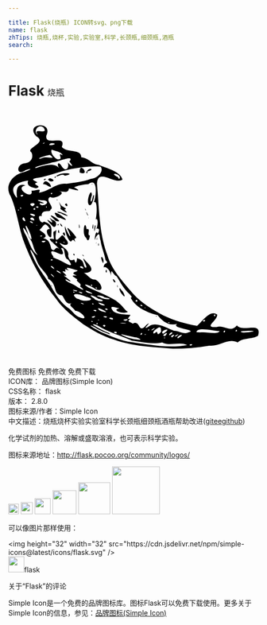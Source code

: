 ```yaml
---

title: Flask(烧瓶) ICON转svg、png下载
name: flask
zhTips: 烧瓶,烧杯,实验,实验室,科学,长颈瓶,细颈瓶,酒瓶
search: 

---
```


# Flask  <small style="font-size: 60%;font-weight: 100">烧瓶</small>

<div id="svg" class="svg-wrap">
<svg role="img" viewBox="0 0 24 24" xmlns="http://www.w3.org/2000/svg"><title>Flask icon</title><path d="M7.172 20.655c-.914-.72-1.89-1.41-2.556-2.38-1.402-1.712-2.482-3.694-3.22-5.777C.95 11.143.796 9.69.222 8.388-.38 7.444.325 6.41 1.36 6.109c.46-.088 1.272-.523.293-.212-.878.644-.963-.585-.063-.662.615-.082.84-.585.63-1.037-.659-.43 1.6-.903.463-1.544C1.501 1.376 4.34 1.13 3.64 2.58c-.167 1.115 1.984-.204 1.485 1.083.507.619 1.9.141 1.865 1.009.74.05.993.672 1.687.72.72.325 2.023.58 2.267 1.391-.713.565-2.365-1.166-2.444.397.215 2.31.16 4.689 1.005 6.888.4 1.332 1.369 2.38 2.244 3.418.837 1.016 1.971 1.73 3.127 2.333 1.014.478 2.107.795 3.213.994.448-.343 1.24-1.617 1.938-1.08.033.604-1.388 1.263-.067 1.196.776-.234 1.314.6 1.953-.152.588.697 2.446-.446 2.027.98-.566.364-1.392.144-1.959.646-.935-.467-1.68.418-2.715.306-1.15.206-2.319.29-3.484.291-1.912-.151-3.865-.215-5.684-.88-1.025-.298-2.024-.882-2.925-1.465zm1.615.7c1 .432 1.979.888 3.075 1.026 1.74.241 3.537.614 5.283.274-.79-.357-1.608.14-2.395-.255-.944.203-1.957-.052-2.917-.177-1.092-.486-2.27-.82-3.292-1.452-1.277-.466.66.598 1.006.685.798.453-.878-.233-1.115-.421-.668-.375-.754-.297-.066.084.139.081.276.166.42.235zm-1.904-1.346c.97.359-.004-.682-.449-.622-.197-.341-.752-.557-.36-.74-.705.244-.738-.93-1.07-.763-.745-.235-.29-1.069-1.177-1.58-.081-.54-.882-1.008-1.138-1.822-.113-.416-.905-1.613-.418-.5.414 1.072 1.143 1.99 1.75 2.907.47.873 1.027 1.786 1.885 2.33.29.278.568.703.977.79zM4.09 16.942c.033-.146.177.317 0 0zm3.954 3.497c.215-.096-.309-.12 0 0zm.526.192c-.054-.265-.24.148 0 0zm.66.275c.313-.299-.484-.188 0 0zm1.128.63c.191-.282-.61-.107 0 0zM8.19 20.023c.487-.315-.63-.004 0 0zm.494.246c-.014-.166-.176.075 0 0zm2.47 1.542c.398.25 2.32.55 1.116.103-.201.042-2.231-.574-1.116-.103zm-3.921-3.054c-.039-.167-.616-.185 0 0zm1.15.67c.3-.209-.621-.16 0 0zm.967.593c.43-.162-.697-.163 0 0zm-2.585-1.773c.466.358 1.88.046.714-.213-.53-.283-1.727-.476-.912.17l.198.043zm3.24 1.978c.194-.33-.814-.189 0 0zm-.984-.783c1.14.323-.958-.72-.281-.118l.15.068.13.05zm1.974 1.141c1.079.01-.975-.148 0 0zm-4.645-2.96c-.042-.201-.266.017 0 0zm6.47 3.984c.029-.363-.352.27 0 0zm-4.629-2.856c-.065-.191-.337-.008 0 0zm-1.739-1.254c.62-.037-.848-.273 0 0zm-2.06-1.332c-.077-.297-.674-.534 0 0zM9.8 19.6c-.114-.13-.054.028 0 0zm3.366 2.065c-.01-.197-.183.075 0 0zm-3.664-2.373c.06-.255-.529-.077 0 0zM6.995 17.7c.46-.049-.739-.311 0 0zm4.242 2.637c.718-.285-.7-.14 0 0zM9.03 18.84c.828.106-.985-.563-.181-.06zm2.877 1.768c.773-.462.518 1.082 1.311.13.782-.57-.675.707.289.103.697-.467 1.727.22 2.377.445.468-.023.923.405 1.403.145.923-.25-1.806-.37-1.09-.81-.845.245-1.47-.294-1.885-.835-.948-.219-2.044-.703-2.517-1.542-.192-.315.279.044-.166-.47-.571-.508-.856-1.085-1.24-1.702-.457-.244-.51-.963-.557-.024.004-.593-.553-.992-.689-.826-.002-.571.596-.285.177-.707-.09-.592-.387-1.209-.476-1.877-.138-.322-.02-1.011-.473-.282-.165.77-.055-.947.202-.38.337-.579-.12-.51-.14-.43.22-.488.14-1.18-.057-.916.117-.517.185-1.902-.175-1.656.218-.54.414-2.473-.534-1.736-.384.005-1.048.14-1.363.296.986.543-.099.196-.5.11-.052.502-.45.285-.946.29.793.098-.386.81-.841.534-.59.282.51.987.012 1.205.061.328-.905-.119-.83.64-.573-.241-.078.9.209.514.975.264.686.866.711 1.437-.159.333-.785-.783-.14-.731-.508-.827-.562-.299-.985.085-.099.028 1.079.547.34.803.65.1.668.67.8 1.03.391.407.311-.45.779.04-.296-.436-1.567-1.228-.544-.974-.005-.439-.185-.793.129-.784.31-.562-.325 1.387.375.672.193-.085.241-.563.59.045.505.498.182.858-.531.403.127.433.954.587.799 1.265.165.595.395.376.596.342.158.578.247.153.255-.123.721.155.552.581.778.88.497.224-.712-1.522.142-.526.898.811.337 1.15-.47 1.02.51-.041.675.69 1.313.664.582.277.976 1.34-.027.897-.348-.313-1.579-.7-.573-.104.929.43 1.666.688 2.562 1.227.64.458.918.982 1.16 1.086-.538.257-1.623-.206-.817-.348-.503-.091-1.068-.345-.587.28.41.343 1.45.306 1.637.345-.159.348-.43.376.006.403-.486.26.156.3.201.448zm-.994-2.808c-.296-.31-.373-.89-.053-.385.164.066.525.947.053.385zm3.238 2.057c.185-.011.006.14 0 0zm-3.706-2.816c-.011-.468.107.361 0 0zm-.322-.433c-.372-.719.47.204 0 0zm-3.9-2.692c.218-.059.107.374 0 0zm3.104 1.682c.134-.504.158.424 0 0zm-2.193-1.525c-.155-.278.323.261 0 0zm1.882.604c-.352-.79.25-.432.078.13zM5.77 12.512c-.158-.26-.418-1.02-.334-1.252.076.378.804 1.627.357.518-.494-.93.59.302.702.534.051.23-.305-.063-.064.478-.44-.617-.26.34-.661-.278zm-1.003-.691c.041-.603.23.413 0 0zm.451.155c.215-.455.365.634 0 0zm-1.085-.84c-.374-.37-.644-.713.017-.23.255.01-.566-.778.061-.25.66.12.326 1.082-.078.48zm.57-.015c.217-.215.115.212 0 0zm.35.113c-.328-.617.4.258 0 0zm-.697-.667c-1.086-.966 1.365.506.177.18l-.177-.18zm3.111 1.808c-.47-.282-.124-1.984.036-.82.457-.148-.025.601.315.594-.053.473-.206.643-.35.226zm1.15.68c.047-.513.098.35 0 0zm-.2-.198c.053-.219.006.258 0 0zM4.57 10.25c-.697-.963 2.027.973.447.244-.165-.043-.364-.059-.447-.244zm2.216 1.175c-.066-.81.147.134 0 0zm1.682 1.079c.13-.462.01.305 0 0zM4.676 9.882c.415-.088 1.718.729.521.234-.133-.148-.417-.08-.521-.234zm3.56 1.775c.044-.829.248-.495.002.118l-.002-.118zM4.985 9.594c.169-.248-.449-1.12.089-.313.232.185.672.31.283.387.611.539-.149.146-.372-.074zm3.075 1.804c.117-.944.103.553 0 0zM4.632 8.722c.129-.055.068.172 0 0zm.802.478c.206-.434.38.483 0 0zm2.263 1.259c-.002-.167.043.242 0 0zm-.131-.29c-.314-.776.292.41 0 0zm-.193-.509c-.053-.32.18.403 0 0zm.314-.51c-.216-.38.272-1.674.326-.871-.227.625-.065.975.093.136.293-.66-.063 1.303-.42.735zm.322-1.924c.094-.115.021.139 0 0zm-.538 10.613c-.128-.111.016.071 0 0zm1.11.561c.616.159.613-.096.055-.171-.3-.28-1.246-.575-.399-.035.056.142.234.139.343.206zm-2.192-1.455c.34.253 1.28.719.484.096.269-.312-.514-.478-.254-.686-.66-.404-.52-.368-.058-.356-.794-.354.114-.328.071-.51-.306-.06-1.52-.539-.805.04-.726-.37-.173.138-.392.084-.743-.202.66.565-.118.375.425.337 1.146.864.18.357-.128.183.691.46.892.6zm1.16.667c1.411.454-.691-.556 0 0zm5.94 3.598c.02-.28-.192.24 0 0zm.612.257c.325-.315.013.503.539-.077.006-.415-.016-.66-.605-.156-.162.09-.234.473.066.233zM4.408 15.38c-.1-.393-.7-.39 0 0zm.652.428c-.242-.402-.864-.364 0 0zm3.71 2.237c.362.321 1.663.236.44.04-.182-.269-1.151-.204-.44-.04zm5.098 3.149c.558-.468-.54.208 0 0zm1.16.796c.003-.15-.24.066 0 0zm.001-.21c.617-.654-.598.039 0 0zM2.805 14.038c-.526-.75-.327-1.088-.835-1.7-.096-.47-.87-1.533-.4-.406.43.659.558 1.679 1.235 2.106zm12.03 7.534c1.136-.734-.465-.32 0 0zm.867.34c.57-.488-.36-.102 0 0zM4.215 14.55c.163-.242-.42-.031 0 0zm11.306 7.129c.551-.355-.126-.3-.1.032zM8.05 16.97c-.02-.24-.291.02 0 0zm.461.266c-.146-.297-.225.047 0 0zm7.894 4.684c.705-.51-.428-.098-.148.096zm-.27-.13c.574-.482-.607.213 0 0zm1.38.918c.386-.258-.469-.083 0 0zM4.569 14.376c.517.116 2.066 1.274 1.152.08-.468-.138-.187-1.283-.665-1.08.32.535.264.763-.409.426-.846-.413-.475.204-.31.374-.225.052.298.196.232.2zm-2.356-1.86c.092-.383-.853-2.107-.446-.864.146.26.131.754.446.864zm4.324 2.666c-.266-.223-.013-.032 0 0zm.656.152c0-.405-.725-.164 0 0zm5.682 3.583c-.108-.278-.428-.006 0 0zm.273.199c-.04-.155-.157.03 0 0zm2.253 1.419c.216-.16-.27-.02 0 0zM3.39 12.816c.62-.24-.664-.171 0 0zm8.985 5.661c-.007-.401-.395.1 0 0zm-9.23-6.231c.398-.135-.368-.089 0 0zm1.155.56c-.007-.133-.122.05 0 0zm14.09 8.64c.513-.104 1.679.26 1.867-.136-.621-.015-2.15-.438-2.222.101l.136.022.22.013zM4.668 12.898c.009-.407-.317-.015 0 0zM1.63 10.79c-.138-.775-.525-.118 0 0zm.724.182c.009-.249-.663-.224 0 0zm.414.203c-.12-.097-.094.122 0 0zm2.605 1.67c.122-.112-.29-.083 0 0zm-2.88-2.128c-.07-.585-.84-.088 0 0zm-1.486-.964c-.02-.27-.144.102 0 0zm.221-.167c-.036-.32-.19.04 0 0zm1.22.729c.517-.203-.94-.42-.105-.039zm16.334 10.089c.33-.303-.42-.094 0 0zm1.974 1.023c.132-.392-.334.051 0 0zM2.573 9.676c.055-.379-.409.075 0 0zM.837 8.513c-.093-.535-.08-1.474.812-1.156-1.191.236.824 1.48.57.498.5.024.98-.296.716.19.987-.109 1.671-.964 2.624-.845.742-.098 1.554-.172 2.354-.471.658-.048 1.291-.756.93-1.175-.896-.076-1.835.036-2.827.233-1.098.228-2.096.662-3.205.849-1.08.145.217.4-.092.456-.564.196.672.328-.073.534-.46-.088-.94-.246-.743-.73-1.035.133-1.945.563-1.127 1.616h.061zm2.494-1.27c.243-.894 1.3.735.398.118-.108-.08-.285-.146-.398-.119zm.047-.434c.35-.26.186.146 0 0zm.445.008c.032-.411 1.018.218.163.148zm.608-.245c.222-.26.064.231 0 0zm.156-.104c.37-.444 2.095-.283.832-.043-.338-.255-.598.15-.832.043zm2.251-.347c-.056-1.214 1.118.432 0 0zm.639-.004c.233-.612.906-.245.108-.123.017.065-.024.316-.108.123zM2.322 9.362c.697-.427-.741-.37 0 0zm.515.144c.245-.26-.531-.106 0 0zm-1.52-1.08c.399-.305-.471-.116 0 0zm20.603 12.89c.012-.355-.304.16 0 0zm-2.093-1.429c.06-.409-.27.036 0 0zm2.67 1.567c.557 0 1.688-.173.475-.173-.19.03-1.109.024-.476.173zM3.29 9.254c.451-.03.706-.497-.087-.47-1.23-.127 1.084.42-.158.264-.167.11.236.237.245.207zm.398.202c-.048-.29-.14.154 0 0zm.47-1.257c.197-.243-.27-.065 0 0zm-1.5-2.508c.806-.274 1.907-.581 2.287.135-.387-.466-.156-.924.21-.243.516.689.775-.313.438-.545.383.476.819.701.257.03.61-.734-1.223.097-1.64.088-.2.09-2.071.477-1.551.535zm.472-.903c.46-.347 1.588.206.864-.345-.07-.062-1.586.418-.864.345zm1.674.069c.538.013-.231-.722.409-.389-.105-.344-.746-.408-1.059-.545-.177.314.36.938.65.934zm-1.38-1.52c.186-.252-.326.128 0 0zm.684.164c.866-.115-.22-.373-.174-.01zm-1.277-1c-.61-.796 1.146.134.527-.7-.522-.415-1.023.468-.527.7zm7.825 4.215c.28-.496-1.155-.668-.188-.175.089.03.069.21.188.175z"/></svg>
</div>
<detail full-name='flask'></detail>

<div class="detail-page">
<p>
<span><span class="badge-success badge">免费图标</span> <span class="badge-success badge">免费修改</span>  <span class="badge-success badge">免费下载</span> </span>
<br/>
<span>
ICON库：
<span class="badge-secondary badge">品牌图标(Simple Icon)</span> 
</span>
<br/>
<span>
CSS名称：
<span class="badge-secondary badge">flask</span> 
</span>

<br/>
<span>
版本：
<span class="badge-secondary badge">2.8.0</span> 
</span>
<br/>
<span>图标来源/作者：<span class="badge-light badge">Simple Icon</span></span> 
<br/>
<span class="zh-detail">中文描述：<span class="badge-primary badge">烧瓶</span><span class="badge-primary badge">烧杯</span><span class="badge-primary badge">实验</span><span class="badge-primary badge">实验室</span><span class="badge-primary badge">科学</span><span class="badge-primary badge">长颈瓶</span><span class="badge-primary badge">细颈瓶</span><span class="badge-primary badge">酒瓶</span><span class="help-link"><span>帮助改进</span>(<a href="https://gitee.com/liuwave/icon-helper/edit/master/json/brands/flask.json" target="_blank" rel="noopener noreferrer">gitee</a><a href="https://github.com/liuwave/icon-helper/edit/master/json/brands/flask.json" target="_blank" rel="noopener noreferrer">github</a></span>)</span><br/>
</p>
</div><div class="description description alert alert-light"><p>化学试剂的加热、溶解或盛取溶液，也可表示科学实验。</p><p>图标来源地址：<a href="http://flask.pocoo.org/community/logos/" target="_blank" rel="noopener noreferrer">http://flask.pocoo.org/community/logos/</a></p></div>
<div class="alert alert-dark">
<img height="21" width="21" src="https://cdn.jsdelivr.net/npm/simple-icons@latest/icons/flask.svg" />
<img height="24" width="24" src="https://cdn.jsdelivr.net/npm/simple-icons@latest/icons/flask.svg" />
<img height="32" width="32" src="https://cdn.jsdelivr.net/npm/simple-icons@latest/icons/flask.svg" />
<img height="48" width="48" src="https://cdn.jsdelivr.net/npm/simple-icons@latest/icons/flask.svg" />
<img height="64" width="64" src="https://cdn.jsdelivr.net/npm/simple-icons@latest/icons/flask.svg" />
<img height="96" width="96" src="https://cdn.jsdelivr.net/npm/simple-icons@latest/icons/flask.svg" />

</div>
<div>
  <p>可以像图片那样使用：    
  </p>
  <div class="alert alert-primary" style="font-size: 14px">
    &lt;img height="32" width="32" src="https://cdn.jsdelivr.net/npm/simple-icons@latest/icons/flask.svg" /&gt;
    <copy-btn content='<img height="32" width="32" src="https://cdn.jsdelivr.net/npm/simple-icons@latest/icons/flask.svg" />'></copy-btn>
  </div>
  <div class="alert alert-secondary">
    <img height="32" width="32" src="https://cdn.jsdelivr.net/npm/simple-icons@latest/icons/flask.svg" />flask
    <copy-btn content="flask" btn-title="复制图标名称"></copy-btn>
  </div>
</div>

<Vssue title="关于“Flask”的评论" >关于“Flask”的评论</Vssue>


<div><p>Simple Icon是一个免费的品牌图标库。图标Flask可以免费下载使用。更多关于  Simple Icon的信息，参见：<a target="_blank" href="https://iconhelper.cn/brands.html">品牌图标(Simple Icon)</a>
</p></div>

